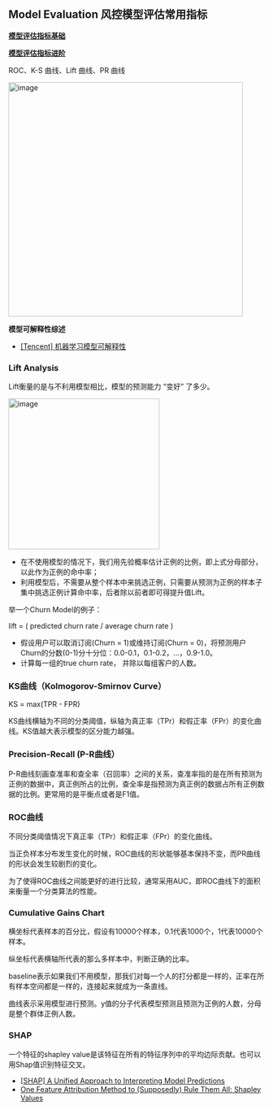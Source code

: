 ## Model Evaluation 风控模型评估常用指标

[**模型评估指标基础**](https://zhuanlan.zhihu.com/p/353384266)

[**模型评估指标进阶**](https://zhuanlan.zhihu.com/p/355335193)

ROC、K-S 曲线、Lift 曲线、PR 曲线

<img width="461" alt="image" src="https://user-images.githubusercontent.com/46979228/178168402-ed92010c-5f43-42e6-b4af-dd62df75694b.png">


**模型可解释性综述**
- [[Tencent] 机器学习模型可解释性](https://zhuanlan.zhihu.com/p/92655819)

### Lift Analysis

Lift衡量的是与不利用模型相比，模型的预测能力 “变好” 了多少。

<img width="297" alt="image" src="https://user-images.githubusercontent.com/46979228/178166372-d621a19e-0d70-4739-9eac-fca99057a55c.png">

- 在不使用模型的情况下，我们用先验概率估计正例的比例，即上式分母部分，以此作为正例的命中率；
- 利用模型后，不需要从整个样本中来挑选正例，只需要从预测为正例的样本子集中挑选正例计算命中率，后者除以前者即可得提升值Lift。

举一个Churn Model的例子：

lift = ( predicted churn rate / average churn rate )
- 假设用户可以取消订阅(Churn = 1)或维持订阅(Churn = 0)，将预测用户Churn的分数(0-1)分十分位：0.0-0.1，0.1-0.2，...，0.9-1.0。
- 计算每一组的true churn rate， 并除以每组客户的人数。

### KS曲线（Kolmogorov-Smirnov Curve）

KS = max(TPR - FPR) 

KS曲线横轴为不同的分类阈值，纵轴为真正率（TPr）和假正率（FPr）的变化曲线。KS值越大表示模型的区分能力越强。

### Precision-Recall (P-R曲线）

P-R曲线刻画查准率和查全率（召回率）之间的关系，查准率指的是在所有预测为正例的数据中，真正例所占的比例，查全率是指预测为真正例的数据占所有正例数据的比例。更常用的是平衡点或者是F1值。

### ROC曲线

不同分类阈值情况下真正率（TPr）和假正率（FPr）的变化曲线。

当正负样本分布发生变化的时候，ROC曲线的形状能够基本保持不变，而PR曲线的形状会发生较剧烈的变化。

为了使得ROC曲线之间能更好的进行比较，通常采用AUC，即ROC曲线下的面积来衡量一个分类算法的性能。

### Cumulative Gains Chart

横坐标代表样本的百分比，假设有10000个样本，0.1代表1000个，1代表10000个样本。

纵坐标代表横轴所代表的那么多样本中，判断正确的比率。

baseline表示如果我们不用模型，那我们对每一个人的打分都是一样的，正率在所有样本空间都是一样的，连接起来就成为一条直线。

曲线表示采用模型进行预测。y值的分子代表模型预测且预测为正例的人数，分母是整个群体正例人数。

### SHAP

一个特征的shapley value是该特征在所有的特征序列中的平均边际贡献。也可以用Shap值识别特征交叉。

- [[SHAP] A Unified Approach to Interpreting Model Predictions](https://proceedings.neurips.cc/paper/2017/file/8a20a8621978632d76c43dfd28b67767-Paper.pdf)
- [One Feature Attribution Method to (Supposedly) Rule Them All: Shapley Values](https://towardsdatascience.com/one-feature-attribution-method-to-supposedly-rule-them-all-shapley-values-f3e04534983d)
